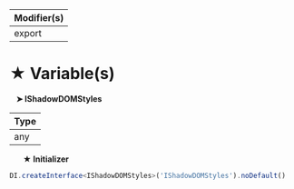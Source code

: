 | Modifier(s)                            |
|----------------------------------------|
| export |

# &#9733; Variable(s)

&nbsp;&nbsp; **&#10148; IShadowDOMStyles**

| Type                        |
|-----------------------------|
| any |

&nbsp;&nbsp;&nbsp;&nbsp;&nbsp; **&#9733; Initializer**

```ts
DI.createInterface<IShadowDOMStyles>('IShadowDOMStyles').noDefault()
```